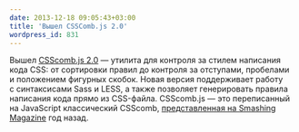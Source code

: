 ```yaml
---
date: 2013-12-18 09:05:43+03:00
title: 'Вышел CSSComb.js 2.0'
wordpress_id: 831
---
```


Вышел [CSScomb.js 2.0](https://github.com/csscomb/csscomb.js) — утилита для контроля за стилем написания кода CSS: от сортировки правил до контроля за отступами, пробелами и положением фигурных скобок. Новая версия поддерживает работу с синтаксисами Sass и LESS, а также позволяет генерировать правила написания кода прямо из CSS-файла. CSScomb.js — это переписанный на JavaScript классический CSScomb, [представленная на Smashing Magazine](http://coding.smashingmagazine.com/2012/10/02/csscomb-tool-sort-css-properties/) год назад.
